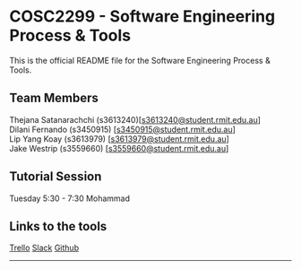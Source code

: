 # COSC2299 - Software Engineering Process & Tools

This is the official README file for the Software Engineering Process & Tools.

## Team Members
Thejana Satanarachchi (s3613240)[s3613240@student.rmit.edu.au]  
Dilani Fernando (s3450915) [s3450915@student.rmit.edu.au]  
Lip Yang Koay (s3613979) [s3613979@student.rmit.edu.au]  
Jake Westrip (s3559660) [s3559660@student.rmit.edu.au]

## Tutorial Session

Tuesday 5:30 - 7:30
Mohammad

## Links to the tools
[Trello](https://trello.com/b/dkapK4fY/se-process-tools)
[Slack](https://seprocesstools.slack.com)
[Github](https://github.com/thejanasatan/rmitseprocesstools)

-----

